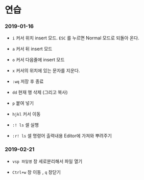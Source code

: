 # 연습

### 2019-01-16

- `i` 커서 위치 insert 모드. `ESC` 를 누르면 Normal 모드로 되돌아 온다.

- `a` 커서 뒤 insert 모드

- `o` 커서 다음줄에 insert 모드

- `x` 커서의 위치에 있는 문자를 지운다.

- `:wq` 저장 후 종료

- `dd` 현재 행 삭제 (그리고 복사)

- `p` 붙여 넣기

- `hjkl` 커서 이동

- `:! ls` 셀 실행

- `:r! ls` 셀 명령어 출력내용 Editor에 가져와 뿌려주기

### 2019-02-21

- `vsp 파일명` 창 세로분리해서 파일 열기

- `Ctrl+w` 창 이동 , `q` 창닫기

